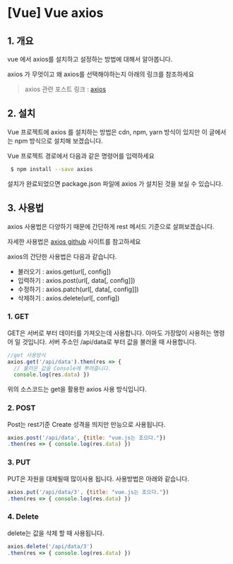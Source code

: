 # [Vue] Vue axios


## 1. 개요
vue 에서 axios를 설치하고 설정하는 방법에 대해서 알아봅니다.

axios 가 무엇이고 왜 axios를 선택해야하는지 아래의 링크를 참조하세요

> axios 관련 포스트 링크 : [axios](https://manbalboy.github.io/javascript/axios.html)

<!--more-->


## 2. 설치 
Vue 프로젝트에 axios 를 설치하는 방법은 cdn, npm, yarn 방식이 있지만 이 글에서는 npm 방식으로 설치해 보겠습니다. 

Vue 프로젝트 경로에서 다음과 같은 명령어를 입력하세요

```bash
 $ npm install --save axios
```

설치가 완료되었으면 package.json 파일에 axios 가 설치된 것을 보실 수 있습니다. 

## 3. 사용법
axios 사용법은 다양하기 때문에 간단하게 rest 메서드 기준으로 살펴보겠습니다. 

자세한 사용법은 [axios github](https://github.com/axios/axios) 사이트를 참고하세요 

axios의 간단한 사용법은 다음과 같습니다. 

- 불러오기 : axios.get(url[, config])
- 입력하기 : axios.post(url[, data[, config]])
- 수정하기 : axios.patch(url[, data[, config]])
- 삭제하기 : axios.delete(url[, config])

### 1. GET
GET은 서버로 부터 데이터를 가져오는데 사용합니다. 아마도 가장많이 사용하는 명령어 일 것입니다.
서버 주소인 /api/data로 부터 값을 불러올 때 사용합니다.

```js
//get 사용방식
axios.get('/api/data').then(res => { 
  // 불러온 값을 Console에 뿌려줍니다. 
  console.log(res.data) })
```

위의 소스코드는 get을 활용한 axios 사용 방식입니다. 

### 2. POST
Post는 rest기준 Create 성격을 띄지만 만능으로 사용됩니다. 

```js
axios.post('/api/data', {title: "vue.js는 조으다."})
.then(res => { console.log(res.data) })
```

### 3. PUT
PUT은 자원을 대체될때 많이사용 됩니다. 
사용방법은 아래와 같습니다. 

```js
axios.put('/api/data/3', {title: "vue.js는 조으다."})
.then(res => { console.log(res.data) })
```

### 4. Delete
delete는 값을 삭제 할 때 사용됩니다. 

```js 
axios.delete('/api/data/3') 
.then(res => { console.log(res.data) })
```




